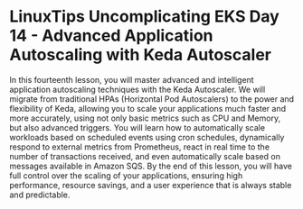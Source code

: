 # LinuxTips Uncomplicating EKS Day 14 - Advanced Application Autoscaling with Keda Autoscaler

In this fourteenth lesson, you will master advanced and intelligent application autoscaling techniques with the Keda Autoscaler. We will migrate from traditional HPAs (Horizontal Pod Autoscalers) to the power and flexibility of Keda, allowing you to scale your applications much faster and more accurately, using not only basic metrics such as CPU and Memory, but also advanced triggers. You will learn how to automatically scale workloads based on scheduled events using cron schedules, dynamically respond to external metrics from Prometheus, react in real time to the number of transactions received, and even automatically scale based on messages available in Amazon SQS. By the end of this lesson, you will have full control over the scaling of your applications, ensuring high performance, resource savings, and a user experience that is always stable and predictable.
